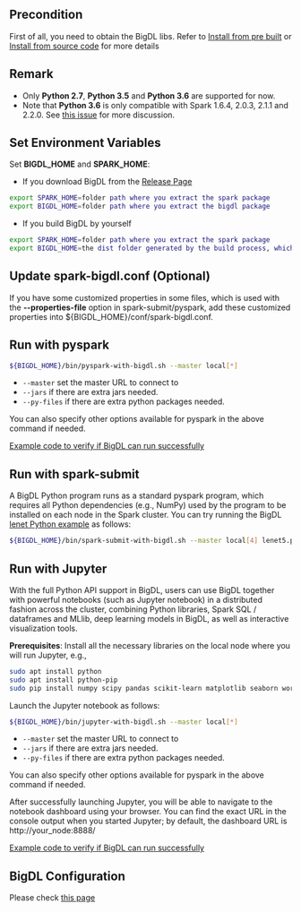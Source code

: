 ## **Precondition**
First of all, you need to obtain the BigDL libs. Refer to [Install from pre built](../ScalaUserGuide/install-pre-built.md)
or [Install from source code](../ScalaUserGuide/install-build-src.md) for more details

## **Remark**
- Only __Python 2.7__, __Python 3.5__ and __Python 3.6__ are supported for now.
- Note that __Python 3.6__ is only compatible with Spark 1.6.4, 2.0.3, 2.1.1 and 2.2.0. See [this issue](https://issues.apache.org/jira/browse/SPARK-19019) for more discussion.

## **Set Environment Variables**
Set **BIGDL_HOME** and **SPARK_HOME**:

* If you download BigDL from the [Release Page](../release-download.md)
```bash
export SPARK_HOME=folder path where you extract the spark package
export BIGDL_HOME=folder path where you extract the bigdl package
```

* If you build BigDL by yourself
```bash
export SPARK_HOME=folder path where you extract the spark package
export BIGDL_HOME=the dist folder generated by the build process, which is under the top level of the source folder
```

## **Update spark-bigdl.conf (Optional)**
If you have some customized properties in some files, which is used with the **--properties-file** option
in spark-submit/pyspark, add these customized properties into ${BIGDL_HOME}/conf/spark-bigdl.conf.

## **Run with pyspark**
```bash
${BIGDL_HOME}/bin/pyspark-with-bigdl.sh --master local[*]
```
* `--master` set the master URL to connect to
* `--jars` if there are extra jars needed.
* `--py-files` if there are extra python packages needed.

You can also specify other options available for pyspark in the above command if needed.

[Example code to verify if BigDL can run successfully](run-from-pip.md#code.verification)

## **Run with spark-submit**
A BigDL Python program runs as a standard pyspark program, which requires all Python dependencies
(e.g., NumPy) used by the program to be installed on each node in the Spark cluster. You can try
running the BigDL [lenet Python example](https://github.com/intel-analytics/BigDL/tree/master/pyspark/bigdl/models/lenet)
as follows:

```bash
${BIGDL_HOME}/bin/spark-submit-with-bigdl.sh --master local[4] lenet5.py
```

## **Run with Jupyter**
With the full Python API support in BigDL, users can use BigDL together with powerful notebooks
(such as Jupyter notebook) in a distributed fashion across the cluster, combining Python libraries,
Spark SQL / dataframes and MLlib, deep learning models in BigDL, as well as interactive
visualization tools.

__Prerequisites__: Install all the necessary libraries on the local node where you will run Jupyter, e.g., 
```bash
sudo apt install python
sudo apt install python-pip
sudo pip install numpy scipy pandas scikit-learn matplotlib seaborn wordcloud
```

Launch the Jupyter notebook as follows:
```bash
${BIGDL_HOME}/bin/jupyter-with-bigdl.sh --master local[*]
```
* `--master` set the master URL to connect to
* `--jars` if there are extra jars needed.
* `--py-files` if there are extra python packages needed.

You can also specify other options available for pyspark in the above command if needed.

After successfully launching Jupyter, you will be able to navigate to the notebook dashboard using
your browser. You can find the exact URL in the console output when you started Jupyter; by default,
the dashboard URL is http://your_node:8888/

[Example code to verify if BigDL can run successfully](run-from-pip.md#code.verification)

## **BigDL Configuration**
Please check [this page](../ScalaUserGuide/configuration.md)
